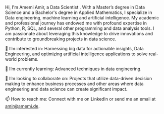 Hi, I'm Amemi Amir, a Data Scientist . With a Master’s degree in Data Science and a Bachelor's degree in Applied Mathematics, I specialize in Data engineering, machine learning and artificial intelligence. My academic and professional journey has endowed me with profound expertise in Python, R, SQL, and several other programming and data analysis tools. I am passionate about leveraging this knowledge to drive innovations and contribute to groundbreaking projects in data science.

👀 I’m interested in: Harnessing big data for actionable insights, Data Engineering, and optimizing artificial intelligence applications to solve real-world problems.

🌱 I’m currently learning: Advanced techniques in data engineering.

💞️ I’m looking to collaborate on: Projects that utilize data-driven decision making to enhance business processes and other areas where data engineering and data science can create significant impact.

📫 How to reach me: Connect with me on LinkedIn or send me an email at amir@amemi.de.

<!--
**AmirAmemi/AmirAmemi** is a ✨ _special_ ✨ repository because its `README.md` (this file) appears on your GitHub profile.

Here are some ideas to get you started:

- 🔭 I’m currently working on ...
- 🌱 I’m currently learning ...
- 👯 I’m looking to collaborate on ...
- 🤔 I’m looking for help with ...
- 💬 Ask me about ...
- 📫 How to reach me: ...
- 😄 Pronouns: ...
- ⚡ Fun fact: ...
-->
